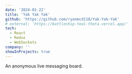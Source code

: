 ```yaml
---
date: '2024-01-22'
title: 'Yak Yak Yak'
github: 'https://github.com/ryanmcd118/Yak-Yak-Yak'
# external: 'https://battleship-teal-theta.vercel.app/'
tech:
  - React
  - Redux
  - WebSockets
company: ''
showInProjects: true
---
```


An anonymous live messaging board.
